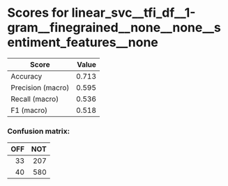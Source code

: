 # Scores for linear_svc__tfi_df__1-gram__finegrained__none__none__sentiment_features__none
|      Score      |Value|
|-----------------|----:|
|Accuracy         |0.713|
|Precision (macro)|0.595|
|Recall (macro)   |0.536|
|F1 (macro)       |0.518|

### Confusion matrix:
|OFF|NOT|
|--:|--:|
| 33|207|
| 40|580|

